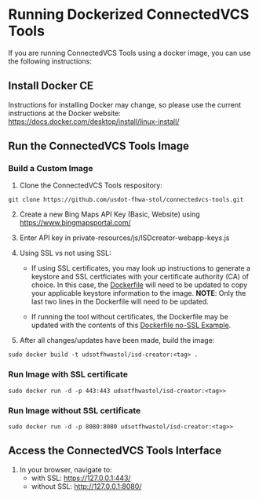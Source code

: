 # Running Dockerized ConnectedVCS Tools

If you are running ConnectedVCS Tools using a docker image, you can use the following instructions:

## Install Docker CE

Instructions for installing Docker may change, so please use the current instructions at the Docker website:
https://docs.docker.com/desktop/install/linux-install/

## Run the ConnectedVCS Tools Image

### Build a Custom Image

1. Clone the ConnectedVCS Tools respository:
```
git clone https://github.com/usdot-fhwa-stol/connectedvcs-tools.git
```
2. Create a new Bing Maps API Key (Basic, Website) using https://www.bingmapsportal.com/ 
3. Enter API key in private-resources/js/ISDcreator-webapp-keys.js

4. Using SSL vs not using SSL:

    - If using SSL certificates, you may look up instructions to generate a keystore and SSL certficiates with your certificate authority (CA) of choice. In this case, the [Dockerfile](https://github.com/usdot-fhwa-stol/connectedvcs-tools/blob/develop/Dockerfile) will need to be updated to copy your applicable keystore information to the image. **NOTE**: Only the last two lines in the Dockerfile will need to be updated.

    - If running the tool without certificates, the Dockerfile may be updated with the contents of this [Dockerfile no-SSL Example](https://github.com/usdot-fhwa-stol/connectedvcs-tools/tree/develop/docs/Dockerfile_No_SSL_Example).

5. After all changes/updates have been made, build the image:
```
sudo docker build -t udsotfhwastol/isd-creator:<tag> .
```

### Run Image with SSL certificate
```
sudo docker run -d -p 443:443 udsotfhwastol/isd-creator:<tag>>
```

### Run Image without SSL certificate
```
sudo docker run -d -p 8080:8080 udsotfhwastol/isd-creator:<tag>>
```

## Access the ConnectedVCS Tools Interface

1.  In your browser, navigate to:
    - with SSL: https://127.0.0.1:443/
    - without SSL: http://127.0.0.1:8080/
